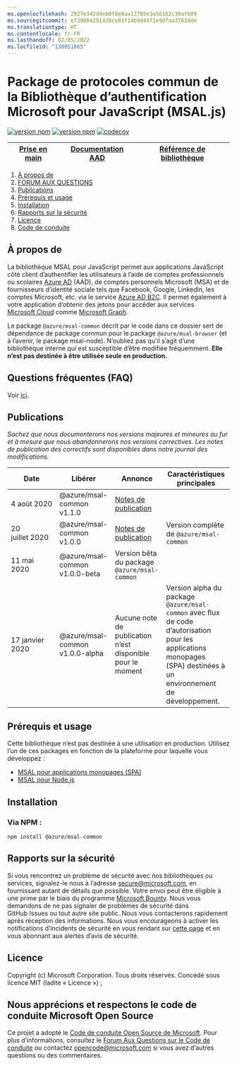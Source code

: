 ```yaml
---
ms.openlocfilehash: 2927e342ddeb0f0e8aa12785e3a56162c30af609
ms.sourcegitcommit: e739004291428ce83f14b9d49f1e9dfaa3762dde
ms.translationtype: HT
ms.contentlocale: fr-FR
ms.lasthandoff: 02/05/2022
ms.locfileid: "138051865"
---
```

# <a name="microsoft-authentication-library-for-javascript-msaljs-common-protocols-package"></a>Package de protocoles commun de la Bibliothèque d’authentification Microsoft pour JavaScript (MSAL.js)

[![version npm](https://img.shields.io/npm/v/@azure/msal-common.svg?style=flat)](https://www.npmjs.com/package/@azure/msal-common/)
[![version npm](https://img.shields.io/npm/dm/@azure/msal-common.svg)](https://nodei.co/npm/@azure/msal-common/)
[![codecov](https://codecov.io/gh/AzureAD/microsoft-authentication-library-for-js/branch/dev/graph/badge.svg?flag=msal-common)](https://codecov.io/gh/AzureAD/microsoft-authentication-library-for-js)

| <a href="https://docs.microsoft.com/azure/active-directory/develop/guidedsetups/active-directory-javascriptspa" target="_blank">Prise en main</a> | <a href="https://aka.ms/aaddevv2" target="_blank">Documentation AAD</a> | <a href="https://azuread.github.io/microsoft-authentication-library-for-js/ref/modules/_azure_msal_common.html" target="_blank">Référence de bibliothèque</a> |
| --- | --- | --- |

1. [À propos de](#about)
2. [FORUM AUX QUESTIONS](https://github.com/AzureAD/microsoft-authentication-library-for-js/blob/dev/lib/msal-common/FAQ.md)
3. [Publications](#releases)
4. [Prérequis et usage](#prerequisites-and-usage)
5. [Installation](#installation)
6. [Rapports sur la sécurité](#security-reporting)
7. [Licence](#license)
8. [Code de conduite](#we-value-and-adhere-to-the-microsoft-open-source-code-of-conduct)

## <a name="about"></a>À propos de

La bibliothèque MSAL pour JavaScript permet aux applications JavaScript côté client d’authentifier les utilisateurs à l’aide de comptes professionnels ou scolaires [Azure AD](https://docs.microsoft.com/en-us/azure/active-directory/develop/v2-overview) (AAD), de comptes personnels Microsoft (MSA) et de fournisseurs d’identité sociale tels que Facebook, Google, LinkedIn, les comptes Microsoft, etc. via le service [Azure AD B2C](https://docs.microsoft.com/en-us/azure/active-directory-b2c/active-directory-b2c-overview#identity-providers). Il permet également à votre application d’obtenir des jetons pour accéder aux services [Microsoft Cloud](https://www.microsoft.com/enterprise) comme [Microsoft Graph](https://graph.microsoft.io). 

Le package `@azure/msal-common` décrit par le code dans ce dossier sert de dépendance de package commun pour le package `@azure/msal-browser` (et à l’avenir, le package msal-node). N’oubliez pas qu’il s’agit d’une bibliothèque interne qui est susceptible d’être modifiée fréquemment. **Elle n’est pas destinée à être utilisée seule en production.**

## <a name="faq"></a>Questions fréquentes (FAQ)

Voir [ici](https://github.com/AzureAD/microsoft-authentication-library-for-js/blob/dev/lib/msal-common/FAQ.md).

## <a name="releases"></a>Publications

*Sachez que nous documenterons nos versions majeures et mineures au fur et à mesure que nous abandonnerons nos versions correctives.  Les notes de publication des correctifs sont disponibles dans notre journal des modifications.*

| Date | Libérer | Annonce | Caractéristiques principales |
| ------| ------- | ---------| --------- |
| 4 août 2020 | @azure/msal-common v1.1.0 | [Notes de publication](https://https://github.com/AzureAD/microsoft-authentication-library-for-js/releases/tag/msal-common-v1.1.0)
| 20 juillet 2020 | @azure/msal-common v1.0.0 | [Notes de publication](https://github.com/AzureAD/microsoft-authentication-library-for-js/releases/tag/msal-common-v1.0.0) | Version complète de `@azure/msal-common` |
| 11 mai 2020 | @azure/msal-common v1.0.0-beta | Version bêta du package `@azure/msal-common` |
| 17 janvier 2020 | @azure/msal-common v1.0.0-alpha | Aucune note de publication n’est disponible pour le moment | Version alpha du package `@azure/msal-common` avec flux de code d’autorisation pour les applications monopages (SPA) destinées à un environnement de développement. |

## <a name="prerequisites-and-usage"></a>Prérequis et usage
Cette bibliothèque n’est pas destinée à une utilisation en production. Utilisez l’un de ces packages en fonction de la plateforme pour laquelle vous développez :

- [MSAL pour applications monopages (SPA)](https://github.com/AzureAD/microsoft-authentication-library-for-js/tree/dev/lib/msal-browser)
- [MSAL pour Node.js](https://github.com/AzureAD/microsoft-authentication-library-for-js/tree/dev/lib/msal-node)

## <a name="installation"></a>Installation
### <a name="via-npm"></a>Via NPM :

    npm install @azure/msal-common

## <a name="security-reporting"></a>Rapports sur la sécurité

Si vous rencontrez un problème de sécurité avec nos bibliothèques ou services, signalez-le nous à l’adresse [secure@microsoft.com](mailto:secure@microsoft.com), en fournissant autant de détails que possible. Votre envoi peut être éligible à une prime par le biais du programme [Microsoft Bounty](http://aka.ms/bugbounty). Nous vous demandons de ne pas signaler de problèmes de sécurité dans GitHub Issues ou tout autre site public. Nous vous contacterons rapidement après réception des informations. Nous vous encourageons à activer les notifications d’incidents de sécurité en vous rendant sur [cette page](https://technet.microsoft.com/en-us/security/dd252948) et en vous abonnant aux alertes d’avis de sécurité.

## <a name="license"></a>Licence

Copyright (c) Microsoft Corporation.  Tous droits réservés. Concédé sous licence MIT (ladite « Licence ») ;

## <a name="we-value-and-adhere-to-the-microsoft-open-source-code-of-conduct"></a>Nous apprécions et respectons le code de conduite Microsoft Open Source

Ce projet a adopté le [Code de conduite Open Source de Microsoft](https://opensource.microsoft.com/codeofconduct/). Pour plus d’informations, consultez le [Forum Aux Questions sur le Code de conduite](https://opensource.microsoft.com/codeofconduct/faq/) ou contactez [opencode@microsoft.com](mailto:opencode@microsoft.com) si vous avez d’autres questions ou des commentaires.
